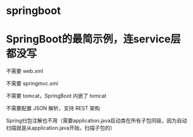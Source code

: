 # springboot
# SpringBoot的最简示例，连service层都没写  
不需要 web.xml  

不需要 springmvc.xml  

不需要 tomcat，SpringBoot 内嵌了 tomcat  

不需要配置 JSON 解析，支持 REST 架构  

Spring扫包注解也不用（需要application.java启动类在所有子包同级，因为自动扫描就是从application.java开始，扫描子包的）
